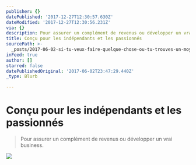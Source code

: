 ```yaml
---
publisher: {}
datePublished: '2017-12-27T12:30:57.630Z'
dateModified: '2017-12-27T12:30:56.231Z'
via: {}
description: Pour assurer un complément de revenus ou développer un vrai business.
title: Conçu pour les indépendants et les passionnés
sourcePath: >-
  _posts/2017-06-02-si-tu-veux-faire-quelque-chose-ou-tu-trouves-un-moyen-ou-tu.md
inFeed: true
author: []
starred: false
datePublishedOriginal: '2017-06-02T23:47:29.440Z'
_type: Blurb

---
```

# Conçu pour les indépendants et les passionnés

> Pour assurer un complément de revenus ou développer un vrai business.

![](https://s3-us-west-2.amazonaws.com/the-grid-img/p/91919dbaf6ad41ed3833c3f1e1d2161fd692b31a.png)